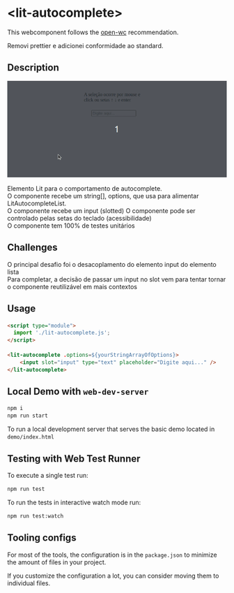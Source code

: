 # \<lit-autocomplete>

This webcomponent follows the [open-wc](https://github.com/open-wc/open-wc) recommendation.

Removi prettier e adicionei conformidade ao standard.

## Description

![GIF mostrando um componente de input com autocomplete](./lit-autocomplete.gif)

Elemento Lit para o comportamento de autocomplete. <br/>
O componente recebe um string[], options, que usa para alimentar LitAutocompleteList. <br/>
O componente recebe um input (slotted)
O componente pode ser controlado pelas setas do teclado (acessibilidade) <br/>
O componente tem 100% de testes unitários <br/>

## Challenges
O principal desafio foi o desacoplamento do elemento input do elemento lista <br>
Para completar, a decisão de passar um input no slot vem para tentar tornar o componente reutilizável em mais contextos <br>


## Usage

```html
<script type="module">
  import './lit-autocomplete.js';
</script>

<lit-autocomplete .options=${yourStringArrayOfOptions}> 
    <input slot="input" type="text" placeholder="Digite aqui..." />
</lit-autocomplete>
```

## Local Demo with `web-dev-server`

```bash
npm i
npm run start
```

To run a local development server that serves the basic demo located in `demo/index.html`

## Testing with Web Test Runner

To execute a single test run:

```bash
npm run test
```
To run the tests in interactive watch mode run:

```bash
npm run test:watch
```

## Tooling configs

For most of the tools, the configuration is in the `package.json` to minimize the amount of files in your project.

If you customize the configuration a lot, you can consider moving them to individual files.


